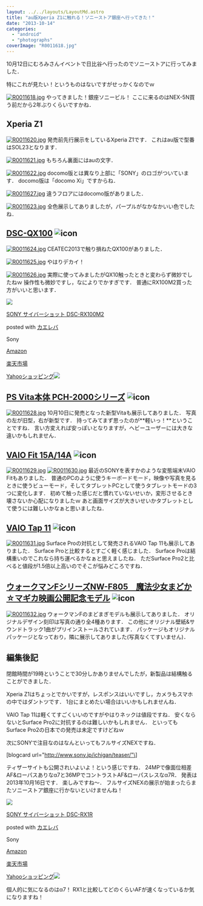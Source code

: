 ```yaml
---
layout: ../../layouts/LayoutMd.astro
title: "au版Xperia Z1に触れる！ソニーストア銀座へ行ってきた！"
date: "2013-10-14"
categories: 
  - "android"
  - "photographs"
coverImage: "R0011618.jpg"
---
```


10月12日にむろみさんイベントで日比谷へ行ったのでソニーストアに行ってみました．

特にこれが見たい！というものはないですがせっかくなのでｗ

[![R0011618.jpg](images/10224916346_648daf959c_b.jpg)](http://www.flickr.com/photos/67522130@N08/10224916346/ "R0011618.jpg") やってきました！銀座ソニービル！ ここに来るのはNEX-5N買う前だから2年ぶりくらいですかね．

## Xperia Z1

[![R0011620.jpg](images/10224823384_562551a459_b.jpg)](http://www.flickr.com/photos/67522130@N08/10224823384/ "R0011620.jpg") 発売前先行展示をしているXperia Z1です． これはau版で型番はSOL23となります．

[![R0011621.jpg](images/10224913125_f3d970251c_b.jpg)](http://www.flickr.com/photos/67522130@N08/10224913125/ "R0011621.jpg") もちろん裏面にはauの文字．

[![R0011622.jpg](images/10224932256_0911f9765b_b.jpg)](http://www.flickr.com/photos/67522130@N08/10224932256/ "R0011622.jpg") docomo版とは異なり上部に「SONY」のロゴがついています． docomo版は「docomo Xi」ですからね．

[![R0011627.jpg](images/10224853374_a6e3e87649_b.jpg)](http://www.flickr.com/photos/67522130@N08/10224853374/ "R0011627.jpg") 違うフロアにはdocomo版がありました．

[![R0011623.jpg](images/10224834054_91e43e7b79_b.jpg)](http://www.flickr.com/photos/67522130@N08/10224834054/ "R0011623.jpg") 全色展示してありましたが，パープルがなかなかいい色でしたね．

## [DSC-QX100](http://click.linksynergy.com/fs-bin/click?id=BT/nxoPOAqI&subid=&offerid=51141.1&type=10&tmpid=1262&RD_PARM1=http%253A%252F%252Fpur.store.sony.jp%252FQnavi%252FPurchase%252FDSC-QX100%252F) ![icon](http://ad.linksynergy.com/fs-bin/show?id=BT/nxoPOAqI&bids=51141.1&type=10)

[![R0011624.jpg](images/10224838814_a98f342e6a_b.jpg)](http://www.flickr.com/photos/67522130@N08/10224838814/ "R0011624.jpg") CEATEC2013で触り損ねたQX100がありました．

[![R0011625.jpg](images/10224844144_da4a32cb44_b.jpg)](http://www.flickr.com/photos/67522130@N08/10224844144/ "R0011625.jpg") やはりデカイ！

[![R0011626.jpg](images/10224951496_6558da18db_b.jpg)](http://www.flickr.com/photos/67522130@N08/10224951496/ "R0011626.jpg") 実際に使ってみましたがQX10触ったときと変わらず微妙でしたねｗ 操作性も微妙ですし，なによりでかすぎです． 普通にRX100M2買った方がいいと思います．

[![](images/31tdNxiqKAL._SL160_.jpg)](https://www.amazon.co.jp/exec/obidos/ASIN/B00DNT2D5K/mizuka123-22/ref=nosim/)

[SONY サイバーショット DSC-RX100M2](https://www.amazon.co.jp/exec/obidos/ASIN/B00DNT2D5K/mizuka123-22/ref=nosim/)

posted with [カエレバ](http://kaereba.com)

Sony

[Amazon](http://www.amazon.co.jp/gp/search?keywords=DSC-RX100M2&__mk_ja_JP=%83J%83%5E%83J%83i&tag=mizuka123-22 "アマゾン")

[楽天市場](http://hb.afl.rakuten.co.jp/hgc/032b53ee.4b34c5ee.0f4a541e.f440145e/?pc=http%3A%2F%2Fsearch.rakuten.co.jp%2Fsearch%2Fmall%2FDSC-RX100M2%2F-%2Ff.1-p.1-s.1-sf.0-st.A-v.2%3Fx%3D0%26scid%3Daf_ich_link_urltxt%26m%3Dhttp%3A%2F%2Fm.rakuten.co.jp%2F "楽天市場")

[Yahooショッピング![](//ad.jp.ap.valuecommerce.com/servlet/gifbanner?sid=3066752&pid=881990642)](//ck.jp.ap.valuecommerce.com/servlet/referral?sid=3066752&pid=881990642&vc_url=http%3A%2F%2Fshopping.search.yahoo.co.jp%2Fsearch%3FuIv%3Don%26ei%3DUTF-8%26tab_ex%3Dcommerce%26slider%3D0%26va%3DDSC-RX100M2 "Yahooショッピング")

## [PS Vita本体 PCH-2000シリーズ](http://click.linksynergy.com/fs-bin/click?id=BT/nxoPOAqI&subid=&offerid=51141.1&type=10&tmpid=1262&RD_PARM1=http%253A%252F%252Fpur.store.sony.jp%252FQnavi%252FMain%252Fpsvita_00009%252F) ![icon](http://ad.linksynergy.com/fs-bin/show?id=BT/nxoPOAqI&bids=51141.1&type=10)

[![R0011628.jpg](images/10224857384_2a319d67c9_b.jpg)](http://www.flickr.com/photos/67522130@N08/10224857384/ "R0011628.jpg") 10月10日に発売となった新型Vitaも展示してありました． 写真の左が旧型，右が新型です． 持ってみてまず思ったのが**軽いっ！**ということですね． 言い方変えれば安っぽいとなりますが，ヘビーユーザーには大きな違いかもしれません．

## [VAIO Fit 15A/14A](http://click.linksynergy.com/fs-bin/click?id=BT/nxoPOAqI&subid=&offerid=51141.1&type=10&tmpid=1262&RD_PARM1=http%253A%252F%252Fstore.sony.jp%252FSpecial%252FComputer%252FVaio%252FFa1%252Findex.html) ![icon](http://ad.linksynergy.com/fs-bin/show?id=BT/nxoPOAqI&bids=51141.1&type=10)

[![R0011629.jpg](images/10224961326_a9ef5d725d_b.jpg)](http://www.flickr.com/photos/67522130@N08/10224961326/ "R0011629.jpg") [![R0011630.jpg](images/10225045753_0411cc3ca5_b.jpg)](http://www.flickr.com/photos/67522130@N08/10225045753/ "R0011630.jpg") 最近のSONYを表すかのような変態端末VAIO Fitもありました． 普通のPCのように使うキーボードモード，映像や写真を見るときに使うビューモード，そしてタブレットPCとして使うタブレットモードの3つに変化します． 初めて触った感じだと慣れていないせいか，変形させるとき壊さないか心配になりましたｗ あと画面サイズが大きいせいかタブレットとして使うには難しいかなぁと思いましたね．

## [VAIO Tap 11](http://click.linksynergy.com/fs-bin/click?id=BT/nxoPOAqI&subid=&offerid=51141.1&type=10&tmpid=1262&RD_PARM1=http%253A%252F%252Fstore.sony.jp%252FSpecial%252FComputer%252FVaio%252FT111%252Findex.html) ![icon](http://ad.linksynergy.com/fs-bin/show?id=BT/nxoPOAqI&bids=51141.1&type=10)

[![R0011631.jpg](images/10225050103_0b877a2945_b.jpg)](http://www.flickr.com/photos/67522130@N08/10225050103/ "R0011631.jpg") Surface Proの対抗として発売されるVAIO Tap 11も展示してありました． Surface Proと比較するとすごく軽く感じました． Surface Proは結構重いのでこれなら持ち運べるかなぁと思えましたね． ただSurface Pro2と比べると値段が1.5倍以上高いのでそこが悩みどころですね．

## [ウォークマンFシリーズNW-F805　魔法少女まどか☆マギカ映画公開記念モデル](http://click.linksynergy.com/fs-bin/click?id=BT/nxoPOAqI&subid=&offerid=51141.1&type=10&tmpid=1262&RD_PARM1=http%253A%252F%252Fstore.sony.jp%252FSpecial%252FAudio%252FWalkman%252FMadokamagica%252F2013%252F) ![icon](http://ad.linksynergy.com/fs-bin/show?id=BT/nxoPOAqI&bids=51141.1&type=10)

[![R0011632.jpg](images/10225053813_43b566871f_b.jpg)](http://www.flickr.com/photos/67522130@N08/10225053813/ "R0011632.jpg") ウォークマンFのまどまぎモデルも展示してありました． オリジナルデザイン刻印は写真の通り全4種あります． この他にオリジナル壁紙&サウンドトラック1曲がプリインストールされています． パッケージもオリジナルパッケージとなっており，隣に展示してありました(写真なくてすいません)．

## 編集後記

閉館時間が19時ということで30分しかありませんでしたが，新製品は結構触ることができました．

Xperia Z1はちょっとでかいですが，レスポンスはいいですし，カメラもスマホの中ではダントツです． 1台にまとめたい場合はいいかもしれませんね．

VAIO Tap 11は軽くてすごくいいのですがやはりネックは値段ですね． 安くならないとSurface Pro2に対抗するのは難しいかもしれません． といってもSurface Pro2の日本での発売は未定ですけどねｗ

次にSONYで注目なのはなんといってもフルサイズNEXですね．

\[blogcard url="http://www.sony.jp/ichigan/teaser/"\]

ティザーサイトも公開されいよいよ！という感じですね． 24MPで像面位相差AF&ローパスありなα7と36MPでコントラストAF&ローパスレスなα7R． 発表は2013年10月16日です． 楽しみですね～． フルサイズNEXの展示が始まったらまたソニーストア銀座に行かないといけませんね！

[![](images/51Qpw3lYVnL._SL160_.jpg)](https://www.amazon.co.jp/exec/obidos/ASIN/B00DNSPZRY/mizuka123-22/ref=nosim/)

[SONY サイバーショット DSC-RX1R](https://www.amazon.co.jp/exec/obidos/ASIN/B00DNSPZRY/mizuka123-22/ref=nosim/)

posted with [カエレバ](http://kaereba.com)

Sony

[Amazon](http://www.amazon.co.jp/gp/search?keywords=DSC-RX1R&__mk_ja_JP=%83J%83%5E%83J%83i&tag=mizuka123-22 "アマゾン")

[楽天市場](http://hb.afl.rakuten.co.jp/hgc/032b53ee.4b34c5ee.0f4a541e.f440145e/?pc=http%3A%2F%2Fsearch.rakuten.co.jp%2Fsearch%2Fmall%2FDSC-RX1R%2F-%2Ff.1-p.1-s.1-sf.0-st.A-v.2%3Fx%3D0%26scid%3Daf_ich_link_urltxt%26m%3Dhttp%3A%2F%2Fm.rakuten.co.jp%2F "楽天市場")

[Yahooショッピング![](//ad.jp.ap.valuecommerce.com/servlet/gifbanner?sid=3066752&pid=881990642)](//ck.jp.ap.valuecommerce.com/servlet/referral?sid=3066752&pid=881990642&vc_url=http%3A%2F%2Fshopping.search.yahoo.co.jp%2Fsearch%3FuIv%3Don%26ei%3DUTF-8%26tab_ex%3Dcommerce%26slider%3D0%26va%3DDSC-RX1R "Yahooショッピング")

個人的に気になるのはα7！ RX1と比較してどのくらいAFが速くなっているか気になりますね！
